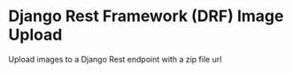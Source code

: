 # Django Rest Framework (DRF) Image Upload
Upload images to a Django Rest endpoint with a zip file url
